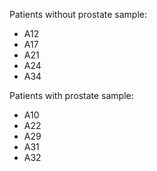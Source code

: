 Patients without prostate sample:

* A12
* A17
* A21
* A24
* A34

Patients with prostate sample:

* A10
* A22
* A29
* A31
* A32

